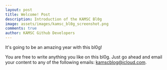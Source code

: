 ```yaml
---
layout: post
title: Welcome! Post
description: Introduction of the KAMSC Bl0g
image: assets/images/kamsc_bl0g_screenshot.png
comments: true
author: KAMSC Github Developers
---
```

It's going to be an amazing year with this bl0g!

You are free to write anything you like on this bl0g. Just go ahead and email your content to any of the following emails: <a href="mailto:kamscblog@icloud.com">kamscblog@icloud.com</a>.
